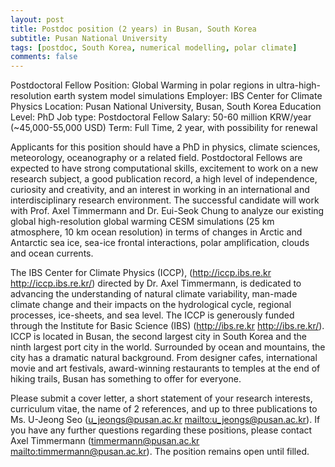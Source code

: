 ```yaml
---
layout: post
title: Postdoc position (2 years) in Busan, South Korea
subtitle: Pusan National University
tags: [postdoc, South Korea, numerical modelling, polar climate]
comments: false
---
```

Postdoctoral Fellow Position: Global Warming in polar regions in ultra-high-resolution earth system model simulations
Employer: IBS Center for Climate Physics
Location: Pusan National University, Busan, South Korea
Education Level: PhD
Job type: Postdoctoral Fellow
Salary: 50-60 million KRW/year (~45,000-55,000 USD)
Term: Full Time, 2 year, with possibility for renewal

Applicants for this position should have a PhD in physics, climate sciences, meteorology, oceanography or a related field. Postdoctoral Fellows are expected to have strong computational skills, excitement to work on a new research subject, a good publication record, a high level of independence, curiosity and creativity, and an interest in working in an international and interdisciplinary research environment. The successful candidate will work with Prof. Axel Timmermann and Dr. Eui-Seok Chung to analyze our existing global high-resolution global warming CESM simulations (25 km atmosphere, 10 km ocean resolution) in terms of changes in Arctic and Antarctic sea ice, sea-ice frontal interactions, polar amplification, clouds and ocean currents.

The IBS Center for Climate Physics (ICCP), (http://iccp.ibs.re.kr <http://iccp.ibs.re.kr/>) directed by Dr. Axel Timmermann, is dedicated to advancing the understanding of natural climate variability, man-made climate change and their impacts on the hydrological cycle, regional processes, ice-sheets, and sea level. The ICCP is generously funded through the Institute for Basic Science (IBS) (http://ibs.re.kr <http://ibs.re.kr/>).  ICCP is located in Busan, the second largest city in South Korea and the ninth largest port city in the world. Surrounded by ocean and mountains, the city has a dramatic natural background. From designer cafes, international movie and art festivals, award-winning restaurants to temples at the end of hiking trails, Busan has something to offer for everyone.

Please submit a cover letter, a short statement of your research interests, curriculum vitae, the name of 2 references, and up to three publications to Ms. U-Jeong Seo (u_jeongs@pusan.ac.kr <mailto:u_jeongs@pusan.ac.kr>). If you have any further questions regarding these positions, please contact Axel Timmermann (timmermann@pusan.ac.kr <mailto:timmermann@pusan.ac.kr>). The position remains open until filled.
